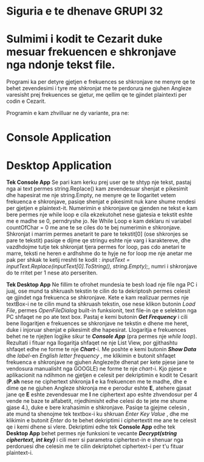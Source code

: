 # Siguria e te dhenave GRUPI 32
# Sulmimi i kodit te Cezarit duke mesuar frekuencen e shkronjave nga ndonje tekst file.
Programi ka per detyre gjetjen e frekuences se shkronjave ne menyre qe te behet zevendesimi i tyre me shkronjat me te perdorura ne gjuhen Angleze varesisht prej frekuences se gjetur, me qellim qe te gjindet plaintexti per codin e Cezarit.

Programin e kam zhvilluar ne dy variante, pra ne: 
# Console Application
# Desktop Application

**Tek Console App** 
Se pari kam kerku prej user qe te shtyp nje tekst, pastaj nga ai text permes string.Replace() kam zevendesuar shenjat e pikesimit dhe hapesirat me nje string.Empty,  ne menyre qe te llogaritet vetem frekuenca e shkronjave, pasiqe shenjat e pikesimit nuk kane shume rendesi per gjetjen e plaintext-it.
Numerimin e shkronjave qe gjenden ne tekst e kam bere permes nje while loop e cila ekzekutohet nese gjatesia e tekstit eshte me e madhe se 0, perndryshe jo.
Ne While Loop e kam deklaru ni variabel countOfChar = 0 me ane te se ciles do te bej numerimin e shkronjave. Shkronjat i marrim permes anetarit te pare te tekstit[0] (ose shkronjes se pare te tekstit) pasiqe e  dijme qe stringu eshte nje varg i karaktereve, dhe vazdhdojme tutje tek shkronjat tjera permes for loop, pas cdo anetari te marre, teksti ne heren e ardhshme do te hyje ne for loop me nje anetar me pak per shkak te ketij rreshti te kodit : _inputText = inputText.Replace(inputText[0].ToString(), string.Empty);_,
numri i shkronjave do te rritet per 1 nese ato perseriten. 

**Tek Desktop App**
Ne fillim te ofrohet mundesia te besh load nje file nga PC i juaj, ose mund ta shkruash tekstin te cilin do ta dekriptosh permes celesit qe gjindet nga frekuenca se shkronjave. Kete e kam realizuar permes nje textBox-i ne te cilin mund ta shkruash tekstin, ose nese klikon butonin _Load File_, permes _OpenFileDialog_ built-in funksionit, text file-in qe e selekton nga PC shfaqet ne po ate text box. Pastaj e kemi butonin _**Get Frequency**_ i cili bene llogaritjen e frekuences se shkronjave ne tekstin e dhene me heret, duke i injoruar shenjat e pikesimit dhe hapesirat. Llogaritja e frekuences behet ne te njejten logjike sikur te _**Console App**_ (pra permes nje _while loop_). Rezultati i fituar nga llogaritja shfaqet ne nje List View, por gjithashtu shfaqet edhe ne forme te nje _**Chart**_-i. Me poshte e kemi butonin _**Show Data**_ dhe _label_-en _English letter frequency_ , me klikimin e butonit shfaqet frekuenca e shkronjave ne gjuhen Angleze(te dhenat per kete pjese jane te vendosura manualisht nga GOOGLE) ne forme te nje _chart_-i. Kjo pjese e aplikacionit na ndihmon ne gjetjen e celesit per dekriptimin e kodit te Cesarit (**P.sh** nese ne ciphertext shkronja **I** e ka frekuencen me te madhe, dhe e dime qe ne gjuhen Angleze shkronja me e perodur eshte **E**, atehere gjasat jane qe **E** eshte zevendesuar me **I** ne ciphertext apo eshte zhvendosur per 4 vende ne baze te alfabetit, rrjedhimisht edhe celesi do te jete me shume gjase 4.), duke e bere krahasimin e shkronjave. Pasiqe ta gjejme celesin , ate mund ta shenojme tek textbox-i ku shkruan _Enter Key Value_ , dhe me klikimin e butonit _Enter_ do te behet dekriptimi i ciphertextit me ane te celesit qe i kemi dhene si vlere. 
Dekriptimi edhe tek **Console App** edhe tek **Desktop App** behet permes nje funksioni te vecante **_Decrypt(string ciphertext, int key)_** i cili merr si parametra ciphertext-in e shenuar nga perdoruesi dhe celesin me te cilin dekriptohet ciphertext-i per t'u fituar plaintext-i.

